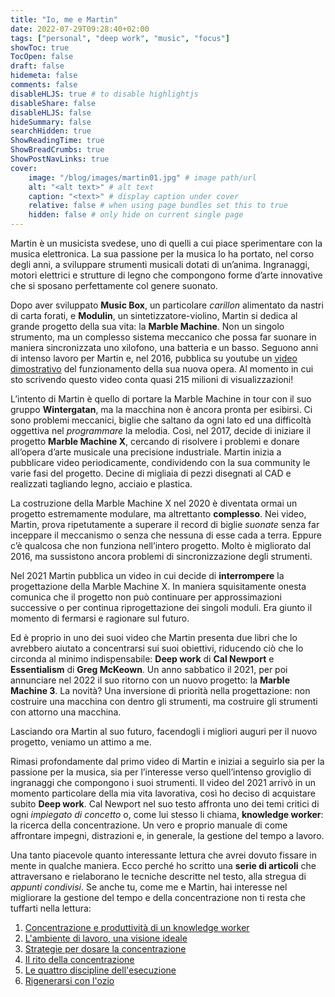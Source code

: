 ```yaml
---
title: "Io, me e Martin"
date: 2022-07-29T09:28:40+02:00
tags: ["personal", "deep work", "music", "focus"]
showToc: true
TocOpen: false
draft: false
hidemeta: false
comments: false
disableHLJS: true # to disable highlightjs
disableShare: false
disableHLJS: false
hideSummary: false
searchHidden: true
ShowReadingTime: true
ShowBreadCrumbs: true
ShowPostNavLinks: true
cover:
    image: "/blog/images/martin01.jpg" # image path/url
    alt: "<alt text>" # alt text
    caption: "<text>" # display caption under cover
    relative: false # when using page bundles set this to true
    hidden: false # only hide on current single page
---
```

Martin è un musicista svedese, uno di quelli a cui piace sperimentare con la musica elettronica. La sua passione per la musica lo ha portato, nel corso degli anni, a sviluppare strumenti musicali dotati di un’anima. Ingranaggi, motori elettrici e strutture di legno che compongono forme d’arte innovative che si sposano perfettamente col genere suonato.

Dopo aver sviluppato **Music Box**, un particolare *carillon* alimentato da nastri di carta forati, e **Modulin**, un sintetizzatore-violino, Martin si dedica al grande progetto della sua vita: la **Marble Machine**. Non un singolo strumento, ma un complesso sistema meccanico che possa far suonare in maniera sincronizzata uno xilofono, una batteria e un basso. Seguono anni di intenso lavoro per Martin e, nel 2016, pubblica su youtube un [video dimostrativo](https://www.youtube.com/watch?v=IvUU8joBb1Q) del funzionamento della sua nuova opera. Al momento in cui sto scrivendo questo video conta quasi 215 milioni di visualizzazioni!

L’intento di Martin è quello di portare la Marble Machine in tour con il suo gruppo **Wintergatan**, ma la macchina non è ancora pronta per esibirsi. Ci sono problemi meccanici, biglie che saltano da ogni lato ed una difficoltà oggettiva nel *programmare* la melodia. Così, nel 2017, decide di iniziare il progetto **Marble Machine X**, cercando di risolvere i problemi e donare all’opera d’arte musicale una precisione industriale. Martin inizia a pubblicare video periodicamente, condividendo con la sua community le varie fasi del progetto. Decine di migliaia di pezzi disegnati al CAD e realizzati tagliando legno, acciaio e plastica. 

La costruzione della Marble Machine X nel 2020 è diventata ormai un progetto estremamente modulare, ma altrettanto **complesso**. Nei video, Martin, prova ripetutamente a superare il record di biglie *suonate* senza far inceppare il meccanismo o senza che nessuna di esse cada a terra. Eppure c’è qualcosa che non funziona nell’intero progetto. Molto è migliorato dal 2016, ma sussistono ancora problemi di sincronizzazione degli strumenti. 

Nel 2021 Martin pubblica un video in cui decide di **interrompere** la progettazione della Marble Machine X. In maniera squisitamente onesta comunica che il progetto non può continuare per approssimazioni successive o per continua riprogettazione dei singoli moduli. Era giunto il momento di fermarsi e ragionare sul futuro.

Ed è proprio in uno dei suoi video che Martin presenta due libri che lo avrebbero aiutato a concentrarsi sui suoi obiettivi, riducendo ciò che lo circonda al minimo indispensabile: **Deep work** di **Cal Newport** e **Essentialism** di **Greg McKeown**. Un anno sabbatico il 2021, per poi annunciare nel 2022 il suo ritorno con un nuovo progetto: la **Marble Machine 3**. La novità? Una inversione di priorità nella progettazione: non costruire una macchina con dentro gli strumenti, ma costruire gli strumenti con attorno una macchina.

Lasciando ora Martin al suo futuro, facendogli i migliori auguri per il nuovo progetto, veniamo un attimo a me.

Rimasi profondamente dal primo video di Martin e iniziai a seguirlo sia per la passione per la musica, sia per l’interesse verso quell’intenso groviglio di ingranaggi che compongono i suoi strumenti. Il video del 2021 arrivò in un momento particolare della mia vita lavorativa, così ho deciso di acquistare subito **Deep work**. Cal Newport nel suo testo affronta uno dei temi critici di ogni *impiegato di concetto* o, come lui stesso li chiama, **knowledge worker**: la ricerca della concentrazione. Un vero e proprio manuale di come affrontare impegni, distrazioni e, in generale, la gestione del tempo a lavoro. 

Una tanto piacevole quanto interessante lettura che avrei dovuto fissare in mente in qualche maniera. Ecco perché ho scritto una **serie di articoli** che attraversano e rielaborano le tecniche descritte nel testo, alla stregua di *appunti condivisi*. Se anche tu, come me e Martin, hai interesse nel migliorare la gestione del tempo e della concentrazione non ti resta che tuffarti nella lettura:

1. [Concentrazione e produttività di un knowledge worker](https://simonevellei.com/blog/posts/concentrazione-e-produttivit%C3%A0-di-un-knowledge-worker/)
2. [L'ambiente di lavoro, una visione ideale](https://simonevellei.com/blog/posts/lambiente-di-lavoro-una-visione-ideale/)
3. [Strategie per dosare la concentrazione](https://simonevellei.com/blog/posts/strategie-per-dosare-la-concentrazione/)
4. [Il rito della concentrazione](https://simonevellei.com/blog/posts/il-rito-della-concentrazione/)
5. [Le quattro discipline dell'esecuzione](https://simonevellei.com/blog/posts/le-quattro-discipline-dellesecuzione/)
6. [Rigenerarsi con l'ozio](https://simonevellei.com/blog/posts/rigenerarsi-con-lozio/)
